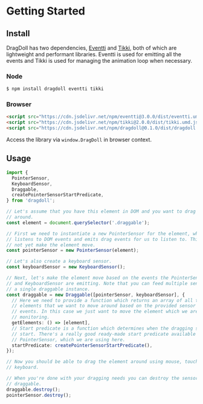 # Getting Started

## Install

DragDoll has two dependencies, [Eventti](https://github.com/niklasramo/eventti) and [Tikki](https://github.com/niklasramo/tikki), both of which are lightweight and performant libraries. Eventti is used for emitting all the events and Tikki is used for managing the animation loop when necessary.

### Node

```bash
$ npm install dragdoll eventti tikki
```

### Browser

```html
<script src="https://cdn.jsdelivr.net/npm/eventti@3.0.0/dist/eventti.umd.js"></script>
<script src="https://cdn.jsdelivr.net/npm/tikki@2.0.0/dist/tikki.umd.js"></script>
<script src="https://cdn.jsdelivr.net/npm/dragdoll@0.1.0/dist/dragdoll.umd.js"></script>
```

Access the library via `window.DragDoll` in browser context.

## Usage

```ts
import {
  PointerSensor,
  KeyboardSensor,
  Draggable,
  createPointerSensorStartPredicate,
} from 'dragdoll';

// Let's assume that you have this element in DOM and you want to drag it
// around.
const element = document.querySelector('.draggable');

// First we need to instantiate a new PointerSensor for the element, which
// listens to DOM events and emits drag events for us to listen to. This does
// not yet make the element move.
const pointerSensor = new PointerSensor(element);

// Let's also create a keyboard sensor.
const keyboardSensor = new KeyboardSensor();

// Next, let's make the element move based on the events the PointerSensor
// and KeyboardSensor are emitting. Note that you can feed multiple sensors to
// a single draggable instance.
const draggable = new Draggable([pointerSensor, keyboardSensor], {
  // Here we need to provide a function which returns an array of all the
  // elements that we want to move around based on the provided sensor's
  // events. In this case we just want to move the element which we are
  // monitoring.
  getElements: () => [element],
  // Start predicate is a function which determines when the dragging should
  // start. There's a really good ready-made start predicate available for
  // PointerSensor, which we are using here.
  startPredicate: createPointerSensorStartPredicate(),
});

// Now you should be able to drag the element around using mouse, touch or
// keyboard.

// When you're done with your dragging needs you can destroy the sensor and
// draggable.
draggable.destroy();
pointerSensor.destroy();
```
